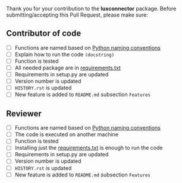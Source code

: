 Thank you for your contribution to the **luxconnector** package. 
Before submitting/accepting this Pull Request, please make sure:

## Contributor of code
- [ ] Functions are named based on [Python naming conventions](https://visualgit.readthedocs.io/en/latest/pages/naming_convention.html)
- [ ] Explain how to run the code `(docstring)`
- [ ] Function is tested
- [ ] All needed package are in [requirements.txt](requirements.txt)
- [ ] Requirements in setup.py are updated
- [ ] Version number is updated
- [ ] `HISTORY.rst` is updated
- [ ] New feature is added to `README.md` subsection `Features`

## Reviewer
- [ ] Functions are named based on [Python naming conventions](https://visualgit.readthedocs.io/en/latest/pages/naming_convention.html)
- [ ] The code is executed on another machine
- [ ] Function is tested
- [ ] Installing just the [requirements.txt](requirements.txt) is enough to run the code
- [ ] Requirements in setup.py are updated
- [ ] Version number is updated
- [ ] `HISTORY.rst` is updated
- [ ] New feature is added to `README.md` subsection `Features`